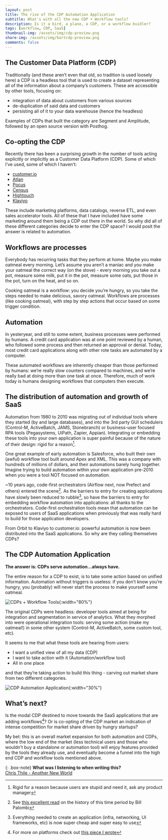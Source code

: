 ```yaml
---
layout: post
title: The rise of the CDP Automation Application
subtitle: What's with all the new CDP + Workflow tools?
description: Is it a bird, a plane, a CDP, or a workflow buidler?
tags: [workflow, CDP, SaaS]
thumbnail-img: /assets/img/cdp-preview.png
share-img: /assets/img/bartcdp-preview.png
comments: false
---
```

## The Customer Data Platform (CDP)

Traditionally (and these aren’t even that old, so tradition is used loosely here) a CDP is a headless tool that is used to create a dataset representing all of the information about a company’s customers. These are accessible by other tools, focusing on:

- integration of data about customers from various sources
- de-duplication of said data and customers
- persisting all of it to your data warehouse (hence the headless)

Examples of CDPs that built the category are Segment and Amplitude, followed by an open source version with Posthog.

## Co-opting the CDP

Recently there has been a surprising growth in the number of tools acting explicitly or implicitly as a Customer Data Platform (CDP). Some of which I’ve used, some of which I haven’t:

- [customer.io](https://customer.io/)
- [Atlan](https://atlan.com/)
- [Pocus](https://www.pocus.com/)
- [Census](https://www.getcensus.com/)
- [Hightouch](https://hightouch.com/)
- [Klaviyo](https://www.klaviyo.com/)

These include marketing platforms, data catalogs, reverse ETL, and even sales accelerator tools. All of these that I have included have some marketing around them being a CDP out there in the world. So why did all of these different categories decide to enter the CDP space? I would posit the answer is related to automation.

## Workflows are processes

Everybody has recurring tasks that they perform at home. Maybe you make oatmeal every morning. Let’s assume you aren’t a maniac and you make your oatmeal the correct way (on the stove) - every morning you take out a pot, measure some milk, put it in the pot, measure some oats, put those in the pot, turn on the heat, and so on.

Cooking oatmeal is a workflow: you decide you’re hungry, so you take the steps needed to make delicious, savory oatmeal. Workflows are processes (like cooking oatmeal), with step by step actions that occur based on some trigger condition.

## Automation

In yesteryear, and still to some extent, business processes were performed by humans. A credit card application was at one point reviewed by a human, who followed some process and then returned an approval or denial. Today, most credit card applications along with other rote tasks are automated by a computer. 

These automated workflows are inherently cheaper than those performed by humans: we’re really slow counters compared to machines, and we’re really bad at doing more than one task at once. Therefore, much of work today is humans designing workflows that computers then execute.

## The distribution of automation and growth of SaaS

Automation from 1980 to 2010 was migrating out of individual tools where they started (by and large databases), and into the 3rd party GUI schedulers (Control-M, ActiveBatch, JAMS, Stonebranch) or business-user focused RPA tools (Pegasystems, UiPath, Zapier, Appian). Integrating or embedding these tools into your own application is super painful because of the nature of their design: rigid for a reason[^1].

One great example of early automation is Salesforce, who built their own (awful) workflow tool built around Apex and XML. This was a company with hundreds of millions of dollars, and their automations barely hung together. Imagine trying to build automation within your own application pre-2010 when you were a tool NOT focused on automation.

~10 years ago, code-first orchestrators (Airflow next, now Prefect and others) entered the scene[^2]. As the barriers to entry for creating applications have slowly been reduced to rubble[^3], so have the barriers to entry for embedding workflow automation into applications: all thanks to the orchestrators. Code-first orchestration tools mean that automation can be exposed to users of SaaS applications when previously that was really hard to build for those application developers.

From Orbit to Klaviyo to customer.io: powerful automation is now been distributed into the SaaS applications. So why are they calling themselves CDPs?

## The CDP Automation Application

**The answer is: CDPs serve automation…always have.**

The entire reason for a CDP to exist, is to take some action based on unified information. Automation without triggers is useless: if you don’t know you’re hungry, you (probably) will never start the process to make yourself some oatmeal.

![CDPs + Workflow Tools](/assets/img/cdp-1.png){:width="80%"}

The original CDPs were headless: developer tools aimed at being for integration and segmentation in service of analytics. What they morphed into were operational integration tools: serving some action (make my oatmeal!) in some other system (Control-M, ActiveBatch, some custom tool, etc).

It seems to me that what these tools are hearing from users:

- I want a unified view of all my data (CDP)
- I want to take action with it (Automation/workflow tool)
- All in one place

and that they’re taking action to build this thing - carving out market share from two different categories.

![CDP Automation Application](/assets/img/cdp-2.png){:width="30%"}

## What’s next?

Is the modal CDP destined to move towards the SaaS applications that are adding workflows[^4]? Or is co-opting of the CDP market an indication of intense competition for market share driven by hungry startups?

My bet: this is an overall market expansion for both automation and CDPs, where the low end of the market (less technical users and those who wouldn’t buy a standalone or automation tool) will enjoy features provided by the tools they already use, and eventually become a funnel into the high end CDP and workflow tools mentioned above.

{: .box-note}
**What was I listening to when writing this?**
<br>
[Chris Thile - Another New World](https://www.youtube.com/watch?v=_n3wHljJQ4M)

[^1]: Rigid for a reason because users are stupid and need it, ask any product manager
[^2]: See [this excellent read](https://www.prefect.io/blog/brief-history-of-workflow-orchestration) on the history of this time period by Bill Palombi
[^3]: Everything needed to create an application (infra, networking, UI frameworks, etc) is now super cheap and super easy to use
[^4]: For more on platforms check out [this piece I wrote](https://chrisreuter.me/2023-04-26-platforms/)
